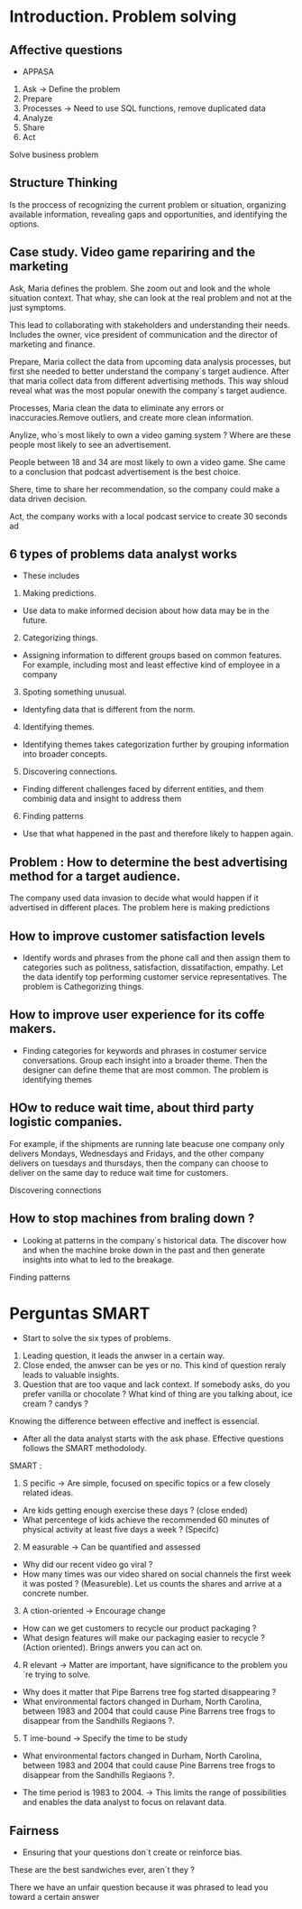  #  Introduction. Problem solving

 ## Affective questions

 *  APPASA
 1. Ask -> Define the problem
 2. Prepare
 3. Processes -> Need to use SQL functions, remove duplicated data
 4. Analyze
 5. Share
 6. Act

Solve business problem

## Structure Thinking

Is the proccess of recognizing the current problem or situation, organizing available information, revealing gaps and opportunities, and identifying the options.


## Case study. Video game repariring and the marketing

Ask, Maria defines the problem. She zoom out and look and the whole situation context. That whay, she can look at the real problem and not at the just symptoms.

This lead to collaborating with stakeholders and understanding their needs. Includes the owner, vice president of communication and the director of marketing and finance.

Prepare, Maria collect the data from upcoming data analysis processes, but first she needed to better understand the company´s target audience. After that maria collect data from different advertising methods. This way shloud reveal what was the most popular onewith the company´s target audience.

Processes, Maria clean the data to eliminate any errors or inaccuracies.Remove outliers, and create more clean information.

Anylize, who´s most likely to own a video gaming system ? Where are these people most likely to see an advertisement.

People between 18 and 34 are most likely to own a video game.
She came to a conclusion that podcast advertisement is the best choice.

Shere, time to share her recommendation, so the company could make a data driven decision.

Act, the company works with a local podcast service to create 30 seconds ad

## 6 types of problems data analyst works

*   These includes

1.  Making predictions.

*   Use data to make informed decision about how data may be in the future.

2.  Categorizing things.

*   Assigning information to different groups based on common features. For example, including most and least effective kind of employee in a company

3.  Spoting something unusual.

*   Identyfing data that is different from the norm.

4.  Identifying themes.

*   Identifying themes takes categorization further by grouping information into broader concepts. 

5.  Discovering connections.

*    Finding different challenges faced by diferrent entities, and them combinig data and insight to address them

6.  Finding patterns

*   Use that what happened in the past and therefore likely to happen again.

## Problem : How to determine the best advertising method for a target audience.

The company used data invasion to decide what would happen if it advertised in different places. The problem here is making predictions

## How to improve customer satisfaction levels

*   Identify words and phrases  from the phone call and then assign them to categories such as politness, satisfaction, dissatifaction, empathy.  Let the data identify top performing customer service representatives. The problem is Cathegorizing things.

##  How to improve user experience for its coffe makers.

*   Finding categories for keywords and phrases in costumer service conversations. Group each insight into a broader theme. Then the designer can define theme that are most common.
The problem is identifying themes

##  HOw to reduce wait time, about third party logistic companies.

For example, if the shipments are running late beacuse one company only delivers Mondays, Wednesdays and Fridays, and the other company delivers on tuesdays  and thursdays, then the company can  choose to deliver on the same day to reduce wait time for customers.

Discovering connections

##  How to stop machines from braling down ?

*   Looking at patterns in the company´s historical data. The discover how and when the machine broke down in the past and then generate insights into what to led to the breakage.

Finding patterns

#   Perguntas SMART 

*   Start to solve the six types of problems.

1.  Leading question, it leads the anwser in a certain way.
2.  Close ended, the anwser can be yes or no. This kind of question reraly leads to valuable insights.
3.  Question that are too vaque and lack context. If somebody asks, do you prefer vanilla or chocolate ? What kind of thing are you talking about, ice cream ? candys ?

Knowing the difference between effective and ineffect is essencial.

*   After all the data analyst starts with the ask phase. Effective questions follows the SMART methodolody.

SMART :

1. S pecific -> Are simple, focused on specific topics or a few closely related ideas.

*   Are kids getting enough exercise these days ? (close ended)
*   What percentege of kids achieve the recommended 60 minutes of physical activity at least five days a week ? (Specifc)

2. M easurable -> Can be quantified and assessed

*   Why did our recent video go viral ?
*   How many times was our video shared on social channels the first week it was posted ? (Measureble). Let us counts the shares and arrive at a concrete number.

3. A ction-oriented -> Encourage change

*   How can we get customers to recycle our product packaging ? 
*   What design features will make our packaging easier to recycle ? (Action oriented). Brings anwers you can act on.

4. R elevant -> Matter are important, have significance to the problem you´re trying to solve.

*  Why does it matter that Pipe Barrens tree fog started disappearing ?
*  What environmental factors changed in Durham, North Carolina, between 1983 and 2004 that could cause Pine Barrens tree frogs to disappear from the Sandhills Regiaons ?.


5. T ime-bound -> Specify the time to be study

*  What environmental factors changed in Durham, North Carolina, between 1983 and 2004 that could cause Pine Barrens tree frogs to disappear from the Sandhills Regiaons ?.

*   The time period is 1983 to 2004. -> This limits the range of possibilities and  enables the data analyst to focus on relavant data.

##  Fairness

*   Ensuring that your questions don´t create or reinforce bias.

These are the best sandwiches ever, aren´t they ?

There we have an unfair question because it was phrased to lead you toward a certain answer

